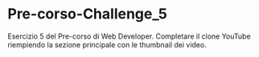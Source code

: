# Pre-corso-Challenge_5
Esercizio 5 del Pre-corso di Web Developer.
Completare il clone YouTube riempiendo la sezione principale con le thumbnail dei video.
